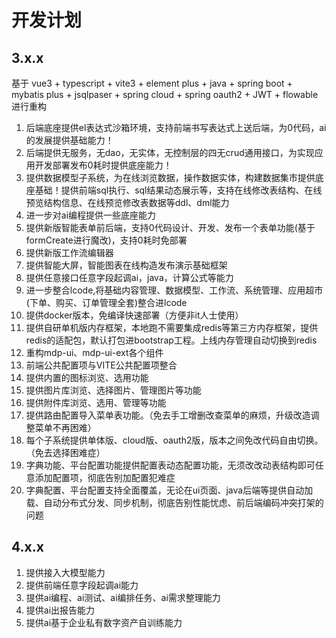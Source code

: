 # 开发计划

## 3.x.x
基于 vue3 + typescript + vite3 + element plus + java + spring boot + mybatis plus + jsqlpaser + spring cloud + spring oauth2 + JWT + flowable 进行重构

1. 后端底座提供el表达式沙箱环境，支持前端书写表达式上送后端，为0代码，ai的发展提供基础能力！
2. 后端提供无服务，无dao，无实体，无控制层的四无crud通用接口，为实现应用开发部署发布0耗时提供底座能力！
3. 提供数据模型子系统，为在线浏览数据，操作数据实体，构建数据集市提供底座基础！提供前端sql执行、sql结果动态展示等，支持在线修改表结构、在线预览结构信息、在线预览修改表数据等ddl、dml能力
4. 进一步对ai编程提供一些底座能力
5. 提供新版智能表单前后端，支持0代码设计、开发、发布一个表单功能(基于formCreate进行魔改)，支持0耗时免部署
6. 提供新版工作流编辑器
7. 提供智能大屏，智能图表在线构造发布演示基础框架
8. 提供任意接口任意字段起调ai，java，计算公式等能力 
9. 进一步整合lcode,将基础内容管理、数据模型、工作流、系统管理、应用超市(下单、购买、订单管理全套)整合进lcode
10. 提供docker版本，免编译快速部署（方便非it人士使用）
11. 提供自研单机版内存框架，本地跑不需要集成redis等第三方内存框架，提供redis的适配包，默认打包进bootstrap工程。上线内存管理自动切换到redis
12. 重构mdp-ui、mdp-ui-ext各个组件
13. 前端公共配置项与VITE公共配置项整合
14. 提供内置的图标浏览、选用功能
15. 提供图片库浏览、选择图片、管理图片等功能
16. 提供附件库浏览、选用、管理等功能
17. 提供路由配置导入菜单表功能。（免去手工增删改查菜单的麻烦，升级改造调整菜单不再困难）
18. 每个子系统提供单体版、cloud版、oauth2版，版本之间免改代码自由切换。（免去选择困难症）
19. 字典功能、平台配置功能提供配置表动态配置功能，无须改改动表结构即可任意添加配置项，彻底告别加配置犯难症
20. 字典配置、平台配置支持全面覆盖，无论在ui页面、java后端等提供自动加载、自动分布式分发、同步机制，彻底告别性能忧虑、前后端编码冲突打架的问题
   
## 4.x.x
1. 提供接入大模型能力
2. 提供前端任意字段起调ai能力
3. 提供ai编程、ai测试、ai编排任务、ai需求整理能力
4. 提供ai出报告能力
5. 提供ai基于企业私有数字资产自训练能力